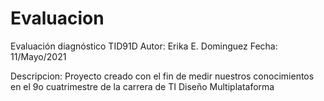 # Evaluacion
Evaluación diagnóstico TID91D
Autor: Erika E. Dominguez
Fecha: 11/Mayo/2021

Descripcion: Proyecto creado con el fin de medir nuestros conocimientos en el 9o cuatrimestre de la carrera de TI Diseño Multiplataforma
